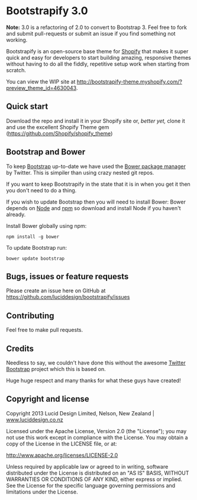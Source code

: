 Bootstrapify 3.0
=================

**Note:** 3.0 is a refactoring of 2.0 to convert to Bootstrap 3. Feel free to fork and submit pull-requests or submit an issue if you find something not working.

Bootstrapify is an open-source base theme for [Shopify](http://www.shopify.com?ref=lucid-design) that makes it super quick and easy for developers to start building amazing, responsive themes without having to do all the fiddly, repetitive setup work when starting from scratch.

You can view the WIP site at http://bootstrapify-theme.myshopify.com/?preview_theme_id=4630043.

Quick start
-----------

Download the repo and install it in your Shopify site or, *better yet,* clone it and use the excellent Shopify Theme gem (https://github.com/Shopify/shopify_theme)


Bootstrap and Bower
-------------------

To keep [Bootstrap](http://twitter.github.com/bootstrap) up-to-date we have used the [Bower package manager](http://bower.io/) by Twitter.
This is simpiler than using crazy nested git repos.

If you want to keep Bootstrapify in the state that it is in when you get it then you don't need to do a thing.

If you wish to update Bootstrap then you will need to install Bower:
Bower depends on [Node](http://nodejs.org/) and [npm](https://npmjs.org/) so download and install Node if you haven't already.

Install Bower globally using npm:

    npm install -g bower
  
To update Bootstrap run:

    bower update bootstrap
  

Bugs, issues or feature requests
-----------

Please create an issue here on GitHub at https://github.com/luciddesign/bootstrapify/issues


Contributing
------------

Feel free to make pull requests.

Credits
------------

Needless to say, we couldn't have done this without the awesome [Twitter Bootstrap](http://twitter.github.com/bootstrap) project which this is based on.

Huge huge respect and many thanks for what these guys have created!


Copyright and license
---------------------

Copyright 2013 Lucid Design Limited, Nelson, New Zealand | www.luciddesign.co.nz

Licensed under the Apache License, Version 2.0 (the "License");
you may not use this work except in compliance with the License.
You may obtain a copy of the License in the LICENSE file, or at:

   http://www.apache.org/licenses/LICENSE-2.0

Unless required by applicable law or agreed to in writing, software
distributed under the License is distributed on an "AS IS" BASIS,
WITHOUT WARRANTIES OR CONDITIONS OF ANY KIND, either express or implied.
See the License for the specific language governing permissions and
limitations under the License.
